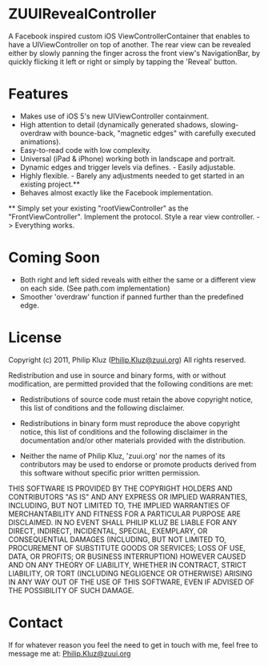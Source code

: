ZUUIRevealController
=======

A Facebook inspired custom iOS ViewControllerContainer that enables to have a UIViewController on top of another. The rear view can be revealed either by slowly panning the finger across the front view's NavigationBar, by quickly flicking it left or right or simply by tapping the 'Reveal' button.

Features
=======

- Makes use of iOS 5's new UIViewController containment.
- High attention to detail (dynamically generated shadows, slowing-overdraw with bounce-back, "magnetic edges" with carefully executed animations).
- Easy-to-read code with low complexity.
- Universal (iPad & iPhone) working both in landscape and portrait.
- Dynamic edges and trigger levels via defines. - Easily adjustable.
- Highly flexible. - Barely any adjustments needed to get started in an existing project.**
- Behaves almost exactly like the Facebook implementation.

** Simply set your existing "rootViewController" as the "FrontViewController". Implement the protocol. Style a rear view controller. -> Everything works.

Coming Soon
=======

- Both right and left sided reveals with either the same or a different view on each side. (See path.com implementation)
- Smoother 'overdraw' function if panned further than the predefined edge.

License
=======
Copyright (c) 2011, Philip Kluz (Philip.Kluz@zuui.org)
All rights reserved.

Redistribution and use in source and binary forms, with or without modification, are permitted provided that the following conditions are met:
 
* Redistributions of source code must retain the above copyright notice, this list of conditions and the following disclaimer.
 
* Redistributions in binary form must reproduce the above copyright notice, this list of conditions and the following disclaimer in the documentation and/or other materials provided with the distribution.

* Neither the name of Philip Kluz, 'zuui.org' nor the names of its contributors may be used to endorse or promote products derived from this software without specific prior written permission.

THIS SOFTWARE IS PROVIDED BY THE COPYRIGHT HOLDERS AND CONTRIBUTORS "AS IS" AND ANY EXPRESS OR IMPLIED WARRANTIES, INCLUDING, BUT NOT LIMITED TO, THE IMPLIED WARRANTIES OF MERCHANTABILITY AND FITNESS FOR A PARTICULAR PURPOSE ARE DISCLAIMED. IN NO EVENT SHALL PHILIP KLUZ BE LIABLE FOR ANY DIRECT, INDIRECT, INCIDENTAL, SPECIAL, EXEMPLARY, OR CONSEQUENTIAL DAMAGES (INCLUDING, BUT NOT LIMITED TO, PROCUREMENT OF SUBSTITUTE GOODS OR SERVICES; LOSS OF USE, DATA, OR PROFITS; OR BUSINESS INTERRUPTION) HOWEVER CAUSED AND ON ANY THEORY OF LIABILITY, WHETHER IN CONTRACT, STRICT LIABILITY, OR TORT (INCLUDING NEGLIGENCE OR OTHERWISE) ARISING IN ANY WAY OUT OF THE USE OF THIS SOFTWARE, EVEN IF ADVISED OF THE POSSIBILITY OF SUCH DAMAGE.

Contact
=======

If for whatever reason you feel the need to get in touch with me, feel free to message me at: Philip.Kluz@zuui.org
